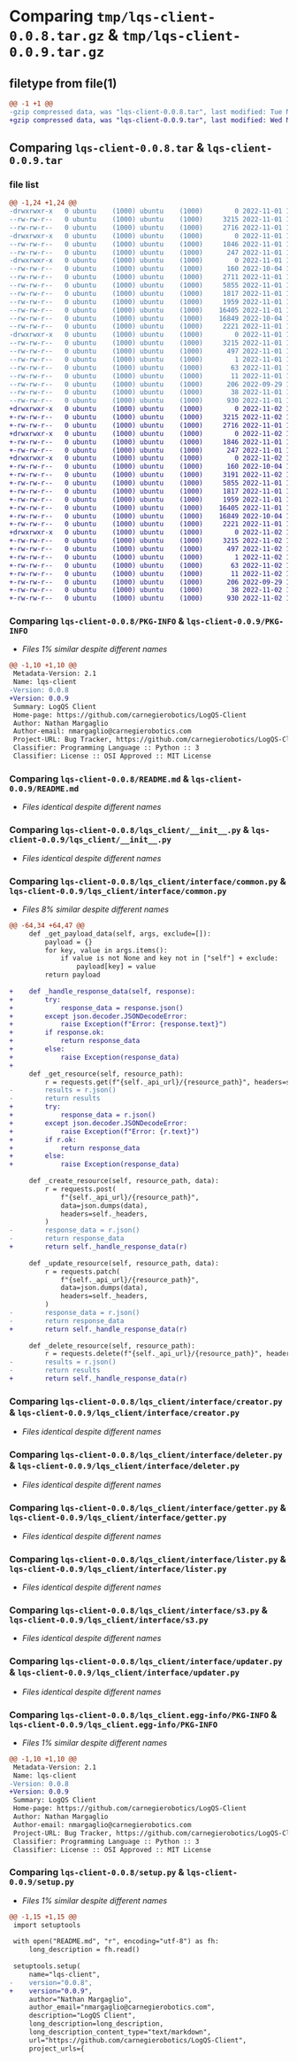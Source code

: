 # Comparing `tmp/lqs-client-0.0.8.tar.gz` & `tmp/lqs-client-0.0.9.tar.gz`

## filetype from file(1)

```diff
@@ -1 +1 @@
-gzip compressed data, was "lqs-client-0.0.8.tar", last modified: Tue Nov  1 17:37:23 2022, max compression
+gzip compressed data, was "lqs-client-0.0.9.tar", last modified: Wed Nov  2 14:53:18 2022, max compression
```

## Comparing `lqs-client-0.0.8.tar` & `lqs-client-0.0.9.tar`

### file list

```diff
@@ -1,24 +1,24 @@
-drwxrwxr-x   0 ubuntu    (1000) ubuntu    (1000)        0 2022-11-01 17:37:23.982845 lqs-client-0.0.8/
--rw-rw-r--   0 ubuntu    (1000) ubuntu    (1000)     3215 2022-11-01 17:37:23.982845 lqs-client-0.0.8/PKG-INFO
--rw-rw-r--   0 ubuntu    (1000) ubuntu    (1000)     2716 2022-11-01 17:35:01.000000 lqs-client-0.0.8/README.md
-drwxrwxr-x   0 ubuntu    (1000) ubuntu    (1000)        0 2022-11-01 17:37:23.974845 lqs-client-0.0.8/lqs_client/
--rw-rw-r--   0 ubuntu    (1000) ubuntu    (1000)     1846 2022-11-01 17:35:32.000000 lqs-client-0.0.8/lqs_client/__init__.py
--rw-rw-r--   0 ubuntu    (1000) ubuntu    (1000)      247 2022-11-01 15:39:56.000000 lqs-client-0.0.8/lqs_client/__main__.py
-drwxrwxr-x   0 ubuntu    (1000) ubuntu    (1000)        0 2022-11-01 17:37:23.978845 lqs-client-0.0.8/lqs_client/interface/
--rw-rw-r--   0 ubuntu    (1000) ubuntu    (1000)      160 2022-10-04 18:08:06.000000 lqs-client-0.0.8/lqs_client/interface/__init__.py
--rw-rw-r--   0 ubuntu    (1000) ubuntu    (1000)     2711 2022-11-01 15:43:34.000000 lqs-client-0.0.8/lqs_client/interface/common.py
--rw-rw-r--   0 ubuntu    (1000) ubuntu    (1000)     5855 2022-11-01 15:43:34.000000 lqs-client-0.0.8/lqs_client/interface/creator.py
--rw-rw-r--   0 ubuntu    (1000) ubuntu    (1000)     1817 2022-11-01 15:43:34.000000 lqs-client-0.0.8/lqs_client/interface/deleter.py
--rw-rw-r--   0 ubuntu    (1000) ubuntu    (1000)     1959 2022-11-01 15:43:34.000000 lqs-client-0.0.8/lqs_client/interface/getter.py
--rw-rw-r--   0 ubuntu    (1000) ubuntu    (1000)    16405 2022-11-01 17:32:17.000000 lqs-client-0.0.8/lqs_client/interface/lister.py
--rw-rw-r--   0 ubuntu    (1000) ubuntu    (1000)    16849 2022-10-04 19:16:48.000000 lqs-client-0.0.8/lqs_client/interface/s3.py
--rw-rw-r--   0 ubuntu    (1000) ubuntu    (1000)     2221 2022-11-01 15:43:34.000000 lqs-client-0.0.8/lqs_client/interface/updater.py
-drwxrwxr-x   0 ubuntu    (1000) ubuntu    (1000)        0 2022-11-01 17:37:23.974845 lqs-client-0.0.8/lqs_client.egg-info/
--rw-rw-r--   0 ubuntu    (1000) ubuntu    (1000)     3215 2022-11-01 17:37:23.000000 lqs-client-0.0.8/lqs_client.egg-info/PKG-INFO
--rw-rw-r--   0 ubuntu    (1000) ubuntu    (1000)      497 2022-11-01 17:37:23.000000 lqs-client-0.0.8/lqs_client.egg-info/SOURCES.txt
--rw-rw-r--   0 ubuntu    (1000) ubuntu    (1000)        1 2022-11-01 17:37:23.000000 lqs-client-0.0.8/lqs_client.egg-info/dependency_links.txt
--rw-rw-r--   0 ubuntu    (1000) ubuntu    (1000)       63 2022-11-01 17:37:23.000000 lqs-client-0.0.8/lqs_client.egg-info/requires.txt
--rw-rw-r--   0 ubuntu    (1000) ubuntu    (1000)       11 2022-11-01 17:37:23.000000 lqs-client-0.0.8/lqs_client.egg-info/top_level.txt
--rw-rw-r--   0 ubuntu    (1000) ubuntu    (1000)      206 2022-09-29 18:21:02.000000 lqs-client-0.0.8/pyproject.toml
--rw-rw-r--   0 ubuntu    (1000) ubuntu    (1000)       38 2022-11-01 17:37:23.982845 lqs-client-0.0.8/setup.cfg
--rw-rw-r--   0 ubuntu    (1000) ubuntu    (1000)      930 2022-11-01 13:59:11.000000 lqs-client-0.0.8/setup.py
+drwxrwxr-x   0 ubuntu    (1000) ubuntu    (1000)        0 2022-11-02 14:53:18.956888 lqs-client-0.0.9/
+-rw-rw-r--   0 ubuntu    (1000) ubuntu    (1000)     3215 2022-11-02 14:53:18.956888 lqs-client-0.0.9/PKG-INFO
+-rw-rw-r--   0 ubuntu    (1000) ubuntu    (1000)     2716 2022-11-01 17:35:01.000000 lqs-client-0.0.9/README.md
+drwxrwxr-x   0 ubuntu    (1000) ubuntu    (1000)        0 2022-11-02 14:53:18.948888 lqs-client-0.0.9/lqs_client/
+-rw-rw-r--   0 ubuntu    (1000) ubuntu    (1000)     1846 2022-11-01 17:35:32.000000 lqs-client-0.0.9/lqs_client/__init__.py
+-rw-rw-r--   0 ubuntu    (1000) ubuntu    (1000)      247 2022-11-01 15:39:56.000000 lqs-client-0.0.9/lqs_client/__main__.py
+drwxrwxr-x   0 ubuntu    (1000) ubuntu    (1000)        0 2022-11-02 14:53:18.956888 lqs-client-0.0.9/lqs_client/interface/
+-rw-rw-r--   0 ubuntu    (1000) ubuntu    (1000)      160 2022-10-04 18:08:06.000000 lqs-client-0.0.9/lqs_client/interface/__init__.py
+-rw-rw-r--   0 ubuntu    (1000) ubuntu    (1000)     3191 2022-11-02 14:52:48.000000 lqs-client-0.0.9/lqs_client/interface/common.py
+-rw-rw-r--   0 ubuntu    (1000) ubuntu    (1000)     5855 2022-11-01 15:43:34.000000 lqs-client-0.0.9/lqs_client/interface/creator.py
+-rw-rw-r--   0 ubuntu    (1000) ubuntu    (1000)     1817 2022-11-01 15:43:34.000000 lqs-client-0.0.9/lqs_client/interface/deleter.py
+-rw-rw-r--   0 ubuntu    (1000) ubuntu    (1000)     1959 2022-11-01 15:43:34.000000 lqs-client-0.0.9/lqs_client/interface/getter.py
+-rw-rw-r--   0 ubuntu    (1000) ubuntu    (1000)    16405 2022-11-01 17:32:17.000000 lqs-client-0.0.9/lqs_client/interface/lister.py
+-rw-rw-r--   0 ubuntu    (1000) ubuntu    (1000)    16849 2022-10-04 19:16:48.000000 lqs-client-0.0.9/lqs_client/interface/s3.py
+-rw-rw-r--   0 ubuntu    (1000) ubuntu    (1000)     2221 2022-11-01 15:43:34.000000 lqs-client-0.0.9/lqs_client/interface/updater.py
+drwxrwxr-x   0 ubuntu    (1000) ubuntu    (1000)        0 2022-11-02 14:53:18.952888 lqs-client-0.0.9/lqs_client.egg-info/
+-rw-rw-r--   0 ubuntu    (1000) ubuntu    (1000)     3215 2022-11-02 14:53:18.000000 lqs-client-0.0.9/lqs_client.egg-info/PKG-INFO
+-rw-rw-r--   0 ubuntu    (1000) ubuntu    (1000)      497 2022-11-02 14:53:18.000000 lqs-client-0.0.9/lqs_client.egg-info/SOURCES.txt
+-rw-rw-r--   0 ubuntu    (1000) ubuntu    (1000)        1 2022-11-02 14:53:18.000000 lqs-client-0.0.9/lqs_client.egg-info/dependency_links.txt
+-rw-rw-r--   0 ubuntu    (1000) ubuntu    (1000)       63 2022-11-02 14:53:18.000000 lqs-client-0.0.9/lqs_client.egg-info/requires.txt
+-rw-rw-r--   0 ubuntu    (1000) ubuntu    (1000)       11 2022-11-02 14:53:18.000000 lqs-client-0.0.9/lqs_client.egg-info/top_level.txt
+-rw-rw-r--   0 ubuntu    (1000) ubuntu    (1000)      206 2022-09-29 18:21:02.000000 lqs-client-0.0.9/pyproject.toml
+-rw-rw-r--   0 ubuntu    (1000) ubuntu    (1000)       38 2022-11-02 14:53:18.956888 lqs-client-0.0.9/setup.cfg
+-rw-rw-r--   0 ubuntu    (1000) ubuntu    (1000)      930 2022-11-02 14:52:26.000000 lqs-client-0.0.9/setup.py
```

### Comparing `lqs-client-0.0.8/PKG-INFO` & `lqs-client-0.0.9/PKG-INFO`

 * *Files 1% similar despite different names*

```diff
@@ -1,10 +1,10 @@
 Metadata-Version: 2.1
 Name: lqs-client
-Version: 0.0.8
+Version: 0.0.9
 Summary: LogQS Client
 Home-page: https://github.com/carnegierobotics/LogQS-Client
 Author: Nathan Margaglio
 Author-email: nmargaglio@carnegierobotics.com
 Project-URL: Bug Tracker, https://github.com/carnegierobotics/LogQS-Client/issues
 Classifier: Programming Language :: Python :: 3
 Classifier: License :: OSI Approved :: MIT License
```

### Comparing `lqs-client-0.0.8/README.md` & `lqs-client-0.0.9/README.md`

 * *Files identical despite different names*

### Comparing `lqs-client-0.0.8/lqs_client/__init__.py` & `lqs-client-0.0.9/lqs_client/__init__.py`

 * *Files identical despite different names*

### Comparing `lqs-client-0.0.8/lqs_client/interface/common.py` & `lqs-client-0.0.9/lqs_client/interface/common.py`

 * *Files 8% similar despite different names*

```diff
@@ -64,34 +64,47 @@
     def _get_payload_data(self, args, exclude=[]):
         payload = {}
         for key, value in args.items():
             if value is not None and key not in ["self"] + exclude:
                 payload[key] = value
         return payload
 
+    def _handle_response_data(self, response):
+        try:
+            response_data = response.json()
+        except json.decoder.JSONDecodeError:
+            raise Exception(f"Error: {response.text}")
+        if response.ok:
+            return response_data
+        else:
+            raise Exception(response_data)
+
     def _get_resource(self, resource_path):
         r = requests.get(f"{self._api_url}/{resource_path}", headers=self._headers)
-        results = r.json()
-        return results
+        try:
+            response_data = r.json()
+        except json.decoder.JSONDecodeError:
+            raise Exception(f"Error: {r.text}")
+        if r.ok:
+            return response_data
+        else:
+            raise Exception(response_data)
 
     def _create_resource(self, resource_path, data):
         r = requests.post(
             f"{self._api_url}/{resource_path}",
             data=json.dumps(data),
             headers=self._headers,
         )
-        response_data = r.json()
-        return response_data
+        return self._handle_response_data(r)
 
     def _update_resource(self, resource_path, data):
         r = requests.patch(
             f"{self._api_url}/{resource_path}",
             data=json.dumps(data),
             headers=self._headers,
         )
-        response_data = r.json()
-        return response_data
+        return self._handle_response_data(r)
 
     def _delete_resource(self, resource_path):
         r = requests.delete(f"{self._api_url}/{resource_path}", headers=self._headers)
-        results = r.json()
-        return results
+        return self._handle_response_data(r)
```

### Comparing `lqs-client-0.0.8/lqs_client/interface/creator.py` & `lqs-client-0.0.9/lqs_client/interface/creator.py`

 * *Files identical despite different names*

### Comparing `lqs-client-0.0.8/lqs_client/interface/deleter.py` & `lqs-client-0.0.9/lqs_client/interface/deleter.py`

 * *Files identical despite different names*

### Comparing `lqs-client-0.0.8/lqs_client/interface/getter.py` & `lqs-client-0.0.9/lqs_client/interface/getter.py`

 * *Files identical despite different names*

### Comparing `lqs-client-0.0.8/lqs_client/interface/lister.py` & `lqs-client-0.0.9/lqs_client/interface/lister.py`

 * *Files identical despite different names*

### Comparing `lqs-client-0.0.8/lqs_client/interface/s3.py` & `lqs-client-0.0.9/lqs_client/interface/s3.py`

 * *Files identical despite different names*

### Comparing `lqs-client-0.0.8/lqs_client/interface/updater.py` & `lqs-client-0.0.9/lqs_client/interface/updater.py`

 * *Files identical despite different names*

### Comparing `lqs-client-0.0.8/lqs_client.egg-info/PKG-INFO` & `lqs-client-0.0.9/lqs_client.egg-info/PKG-INFO`

 * *Files 1% similar despite different names*

```diff
@@ -1,10 +1,10 @@
 Metadata-Version: 2.1
 Name: lqs-client
-Version: 0.0.8
+Version: 0.0.9
 Summary: LogQS Client
 Home-page: https://github.com/carnegierobotics/LogQS-Client
 Author: Nathan Margaglio
 Author-email: nmargaglio@carnegierobotics.com
 Project-URL: Bug Tracker, https://github.com/carnegierobotics/LogQS-Client/issues
 Classifier: Programming Language :: Python :: 3
 Classifier: License :: OSI Approved :: MIT License
```

### Comparing `lqs-client-0.0.8/setup.py` & `lqs-client-0.0.9/setup.py`

 * *Files 1% similar despite different names*

```diff
@@ -1,15 +1,15 @@
 import setuptools
 
 with open("README.md", "r", encoding="utf-8") as fh:
     long_description = fh.read()
 
 setuptools.setup(
     name="lqs-client",
-    version="0.0.8",
+    version="0.0.9",
     author="Nathan Margaglio",
     author_email="nmargaglio@carnegierobotics.com",
     description="LogQS Client",
     long_description=long_description,
     long_description_content_type="text/markdown",
     url="https://github.com/carnegierobotics/LogQS-Client",
     project_urls={
```

